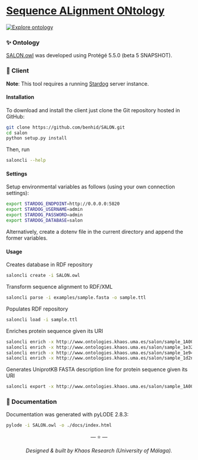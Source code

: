 # [Sequence ALignment ONtology](https://github.com/benhid/SALON)

[![Explore ontology](https://img.shields.io/badge/docs-Documentation-orange.svg?style=flat-square)](https://benhid.github.io/SALON/index.html)

### ✨ Ontology 

[SALON.owl](SALON.owl) was developed using Protégé 5.5.0 (beta 5 SNAPSHOT).

### 🧰 Client

**Note**: This tool requires a running [Stardog](https://www.stardog.com/) server instance.

#### Installation

To download and install the client just clone the Git repository hosted in GitHub:

```bash
git clone https://github.com/benhid/SALON.git
cd salon
python setup.py install
```

Then, run

```bash
saloncli --help
```

#### Settings

Setup environmental variables as follows (using your own connection settings):

```bash
export STARDOG_ENDPOINT=http://0.0.0.0:5820
export STARDOG_USERNAME=admin 
export STARDOG_PASSWORD=admin 
export STARDOG_DATABASE=salon
```

Alternatively, create a dotenv file in the current directory and append the former variables.

#### Usage

Creates database in RDF repository
```bash
saloncli create -i SALON.owl
```

Transform sequence alignment to RDF/XML 
```bash
saloncli parse -i examples/sample.fasta -o sample.ttl
```

Populates RDF repository  
```bash
saloncli load -i sample.ttl
```

Enriches protein sequence given its URI
```bash
saloncli enrich -x http://www.ontologies.khaos.uma.es/salon/sample_1A00
saloncli enrich -x http://www.ontologies.khaos.uma.es/salon/sample_1e32
saloncli enrich -x http://www.ontologies.khaos.uma.es/salon/sample_1e94
saloncli enrich -x http://www.ontologies.khaos.uma.es/salon/sample_1d2n
```

Generates UniprotKB FASTA description line for protein sequence given its URI
```bash
saloncli export -x http://www.ontologies.khaos.uma.es/salon/sample_1A00
```

### 📖 Documentation

Documentation was generated with pyLODE 2.8.3:

```bash
pylode -i SALON.owl -o ./docs/index.html
```

<p align="center">&mdash; ⭐️ &mdash;</p>
<p align="center"><i>Designed & built by Khaos Research (University of Málaga).</i></p>
